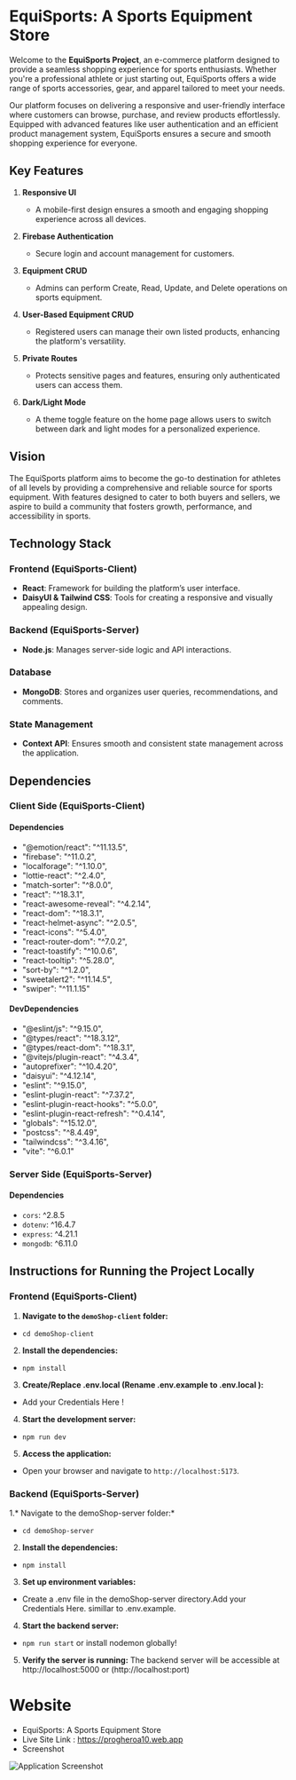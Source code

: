 # EquiSports: A Sports Equipment Store  

Welcome to the **EquiSports Project**, an e-commerce platform designed to provide a seamless shopping experience for sports enthusiasts. Whether you're a professional athlete or just starting out, EquiSports offers a wide range of sports accessories, gear, and apparel tailored to meet your needs.  

Our platform focuses on delivering a responsive and user-friendly interface where customers can browse, purchase, and review products effortlessly. Equipped with advanced features like user authentication and an efficient product management system, EquiSports ensures a secure and smooth shopping experience for everyone.  


## Key Features  

1. **Responsive UI**  
   - A mobile-first design ensures a smooth and engaging shopping experience across all devices.  

2. **Firebase Authentication**  
   - Secure login and account management for customers.  

3. **Equipment CRUD**  
   - Admins can perform Create, Read, Update, and Delete operations on sports equipment.  

4. **User-Based Equipment CRUD**  
   - Registered users can manage their own listed products, enhancing the platform's versatility.  

5. **Private Routes**  
   - Protects sensitive pages and features, ensuring only authenticated users can access them.  

6. **Dark/Light Mode**  
   - A theme toggle feature on the home page allows users to switch between dark and light modes for a personalized experience.  


## Vision  

The EquiSports platform aims to become the go-to destination for athletes of all levels by providing a comprehensive and reliable source for sports equipment. With features designed to cater to both buyers and sellers, we aspire to build a community that fosters growth, performance, and accessibility in sports.  

## Technology Stack

### Frontend (EquiSports-Client)
- **React**: Framework for building the platform’s user interface.
- **DaisyUI & Tailwind CSS**: Tools for creating a responsive and visually appealing design.

### Backend (EquiSports-Server)
- **Node.js**: Manages server-side logic and API interactions.

### Database
- **MongoDB**: Stores and organizes user queries, recommendations, and comments.

### State Management
- **Context API**: Ensures smooth and consistent state management across the application.


## Dependencies

### Client Side (EquiSports-Client)
#### **Dependencies**
-   "@emotion/react": "^11.13.5",
-   "firebase": "^11.0.2",
-   "localforage": "^1.10.0",
-   "lottie-react": "^2.4.0",
-   "match-sorter": "^8.0.0",
-   "react": "^18.3.1",
-   "react-awesome-reveal": "^4.2.14",
-   "react-dom": "^18.3.1",
-   "react-helmet-async": "^2.0.5",
-   "react-icons": "^5.4.0",
-   "react-router-dom": "^7.0.2",
-   "react-toastify": "^10.0.6",
-   "react-tooltip": "^5.28.0",
-   "sort-by": "^1.2.0",
-   "sweetalert2": "^11.14.5",
-   "swiper": "^11.1.15"

#### **DevDependencies**
-   "@eslint/js": "^9.15.0",
-   "@types/react": "^18.3.12",
-   "@types/react-dom": "^18.3.1",
-   "@vitejs/plugin-react": "^4.3.4",
-   "autoprefixer": "^10.4.20",
-   "daisyui": "^4.12.14",
-   "eslint": "^9.15.0",
-   "eslint-plugin-react": "^7.37.2",
-   "eslint-plugin-react-hooks": "^5.0.0",
-   "eslint-plugin-react-refresh": "^0.4.14",
-   "globals": "^15.12.0",
-   "postcss": "^8.4.49",
-   "tailwindcss": "^3.4.16",
-   "vite": "^6.0.1"


### Server Side (EquiSports-Server)
#### **Dependencies**
- `cors`: ^2.8.5
- `dotenv`: ^16.4.7
- `express`: ^4.21.1
- `mongodb`: ^6.11.0


## Instructions for Running the Project Locally

### Frontend (EquiSports-Client)
1. **Navigate to the `demoShop-client` folder:**
-   `cd demoShop-client`
2. **Install the dependencies:**
-   `npm install`
3. **Create/Replace .env.local (Rename .env.example to .env.local ):**
-   Add your Credentials Here !
4. **Start the development server:**
-   `npm run dev`
5. **Access the application:**
-   Open your browser and navigate to `http://localhost:5173`.

### Backend (EquiSports-Server)
1.* Navigate to the demoShop-server folder:*
-   `cd demoShop-server`

2. **Install the dependencies:**
-   `npm install`
3. **Set up environment variables:**
-   Create a .env file in the demoShop-server directory.Add your Credentials Here. simillar to .env.example.
4. **Start the backend server:**
-   `npm run start` or install nodemon globally!
5. **Verify the server is running:**
The backend server will be accessible at http://localhost:5000 or (http://localhost:port)

# Website
-   EquiSports: A Sports Equipment Store  
-   Live Site Link : https://progheroa10.web.app
-   Screenshot

![Application Screenshot](/screenshot.png)